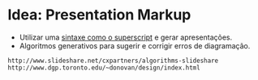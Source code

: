 # Idea: Presentation Markup

- Utilizar uma [sintaxe como o superscript](https://github.com/superscriptjs/superscript/wiki/Replies) e gerar apresentações.
- Algoritmos generativos para sugerir e corrigir erros de diagramação.
```
http://www.slideshare.net/cxpartners/algorithms-slideshare
http://www.dgp.toronto.edu/~donovan/design/index.html
```